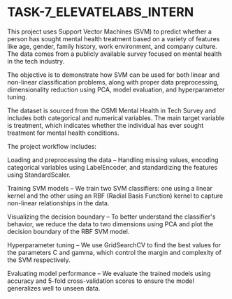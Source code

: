 # TASK-7_ELEVATELABS_INTERN
This project uses Support Vector Machines (SVM) to predict whether a person has sought mental health treatment based on a variety of features like age, gender, family history, work environment, and company culture. The data comes from a publicly available survey focused on mental health in the tech industry.

The objective is to demonstrate how SVM can be used for both linear and non-linear classification problems, along with proper data preprocessing, dimensionality reduction using PCA, model evaluation, and hyperparameter tuning.

The dataset is sourced from the OSMI Mental Health in Tech Survey and includes both categorical and numerical variables. The main target variable is treatment, which indicates whether the individual has ever sought treatment for mental health conditions.

The project workflow includes:

Loading and preprocessing the data – Handling missing values, encoding categorical variables using LabelEncoder, and standardizing the features using StandardScaler.

Training SVM models – We train two SVM classifiers: one using a linear kernel and the other using an RBF (Radial Basis Function) kernel to capture non-linear relationships in the data.

Visualizing the decision boundary – To better understand the classifier's behavior, we reduce the data to two dimensions using PCA and plot the decision boundary of the RBF SVM model.

Hyperparameter tuning – We use GridSearchCV to find the best values for the parameters C and gamma, which control the margin and complexity of the SVM respectively.

Evaluating model performance – We evaluate the trained models using accuracy and 5-fold cross-validation scores to ensure the model generalizes well to unseen data.
